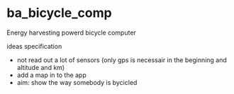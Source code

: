 # ba_bicycle_comp
Energy harvesting powerd bicycle computer

ideas specification
- not read out a lot of sensors (only gps is necessair in the beginning and altitude and km)
- add a map in to the app
- aim: show the way somebody is bycicled


